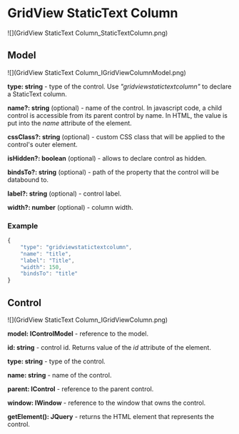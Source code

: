 # GridView StaticText Column

![](GridView StaticText Column_StaticTextColumn.png)

## Model

![](GridView StaticText Column_IGridViewColumnModel.png)

**type: string** - type of the control. Use _"gridviewstatictextcolumn"_ to declare a StaticText column.

**name?: string** (optional) - name of the control. In javascript code, a child control is accessible from its parent control by name. In HTML, the value is put into the _name_ attribute of the element.

**cssClass?: string** (optional) - custom CSS class that will be applied to the control's outer element.

**isHidden?: boolean** (optional) - allows to declare control as hidden.

**bindsTo?: string** (optional) - path of the property that the control will be databound to.

**label?: string** (optional) - control label.

**width?: number** (optional) - column width.

### Example

```javascript
{
	"type": "gridviewstatictextcolumn",
	"name": "title",
	"label": "Title",
	"width": 150,
	"bindsTo": "title"
}
```

## Control

![](GridView StaticText Column_IGridViewColumn.png)

**model: IControlModel** - reference to the model.

**id: string** - control id. Returns value of the _id_ attribute of the element.

**type: string** - type of the control.

**name: string** - name of the control.

**parent: IControl** - reference to the parent control.

**window: IWindow** - reference to the window that owns the control.

**getElement(): JQuery** - returns the HTML element that represents the control.